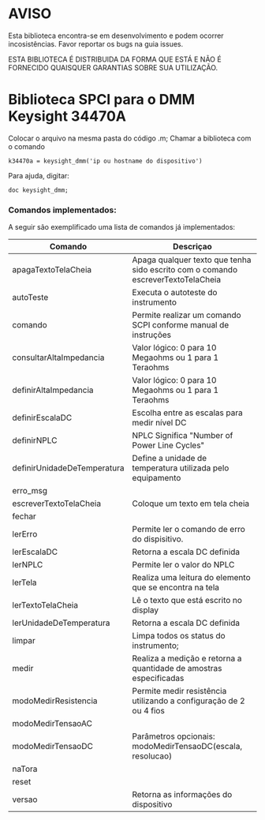 # AVISO
Esta biblioteca encontra-se em desenvolvimento e podem ocorrer incosistências. Favor reportar os bugs na guia issues.

ESTA BIBLIOTECA É DISTRIBUIDA DA FORMA QUE ESTÁ E NÃO É FORNECIDO QUAISQUER GARANTIAS SOBRE SUA UTILIZAÇÃO.

# Biblioteca SPCI para o DMM Keysight 34470A
Colocar o arquivo na mesma pasta do código .m;
Chamar a biblioteca com o comando

    k34470a = keysight_dmm('ip ou hostname do dispositivo')

Para ajuda, digitar:
    
    doc keysight_dmm;

### Comandos implementados:

A seguir são exemplificado uma lista de comandos já implementados:

Comando | Descriçao
------------- | -------------
apagaTextoTelaCheia |	Apaga qualquer texto que tenha sido escrito com o comando escreverTextoTelaCheia 
autoTeste |	Executa o autoteste do instrumento 
comando	| Permite realizar um comando SCPI conforme manual de instruções 
consultarAltaImpedancia |	Valor lógico: 0 para 10 Megaohms ou 1 para 1 Teraohms 
definirAltaImpedancia |	Valor lógico: 0 para 10 Megaohms ou 1 para 1 Teraohms 
definirEscalaDC	| Escolha entre as escalas para medir nível DC 
definirNPLC	| NPLC Significa "Number of Power Line Cycles" 
definirUnidadeDeTemperatura | Define a unidade de temperatura utilizada pelo equipamento 
erro_msg |	 
escreverTextoTelaCheia | Coloque um texto em tela cheia 
fechar | 
lerErro	| Permite ler o comando de erro do dispisitivo. 
lerEscalaDC | Retorna a escala DC definida 
lerNPLC | Permite ler o valor do NPLC 
lerTela | Realiza uma leitura do elemento que se encontra na tela 
lerTextoTelaCheia | Lê o texto que está escrito no display 
lerUnidadeDeTemperatura | Retorna a escala DC definida 
limpar | Limpa todos os status do instrumento; 
medir	| Realiza a medição e retorna a quantidade de amostras especificadas 
modoMedirResistencia | Permite medir resistência utilizando a configuração de 2 ou 4 fios 
modoMedirTensaoAC	 |  
modoMedirTensaoDC | Parâmetros opcionais: modoMedirTensaoDC(escala, resolucao) 
naTora |	 
reset	 | 
versao | Retorna as informações do dispositivo 
